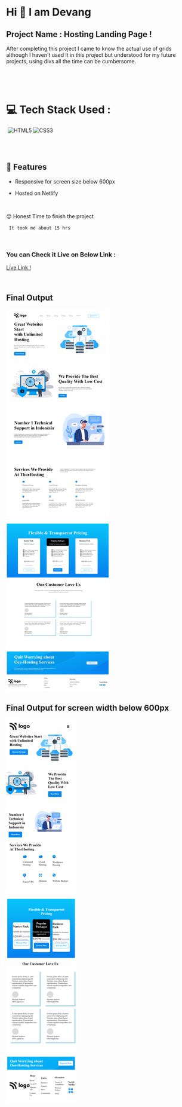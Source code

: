 # Hi 👋 I am Devang 
 


## Project Name : **Hosting Landing Page !**

After completing this project I came to know the actual use of grids although I haven't used it in this project but understood for my future projects, using divs all the time can be cumbersome. 


</br>

​

# 💻 Tech Stack Used :

​
![HTML5](https://img.shields.io/badge/html5-%23E34F26.svg?style=for-the-badge&logo=html5&logoColor=white) ![CSS3](https://img.shields.io/badge/css3-%231572B6.svg?style=for-the-badge&logo=css3&logoColor=white) 

</br>
​

## 📝 Features

- Responsive for screen size below 600px

- Hosted on Netlify

</br>

😌 Honest Time to finish the project

     It took me about 15 hrs

</br>

### You can Check it Live on Below Link :


[Live Link !](https://hosting-pagee.netlify.app/)

</br>

##  Final Output

![pic](./ppic.png)
</br>

##  Final Output for screen width below 600px
![pic](./mobile.png)

​

